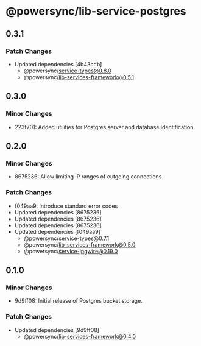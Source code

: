 # @powersync/lib-service-postgres

## 0.3.1

### Patch Changes

- Updated dependencies [4b43cdb]
  - @powersync/service-types@0.8.0
  - @powersync/lib-services-framework@0.5.1

## 0.3.0

### Minor Changes

- 223f701: Added utilities for Postgres server and database identification.

## 0.2.0

### Minor Changes

- 8675236: Allow limiting IP ranges of outgoing connections

### Patch Changes

- f049aa9: Introduce standard error codes
- Updated dependencies [8675236]
- Updated dependencies [8675236]
- Updated dependencies [8675236]
- Updated dependencies [f049aa9]
  - @powersync/service-types@0.7.1
  - @powersync/lib-services-framework@0.5.0
  - @powersync/service-jpgwire@0.19.0

## 0.1.0

### Minor Changes

- 9d9ff08: Initial release of Postgres bucket storage.

### Patch Changes

- Updated dependencies [9d9ff08]
  - @powersync/lib-services-framework@0.4.0
